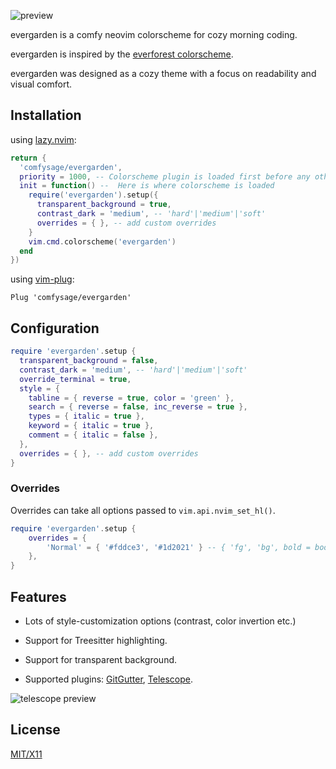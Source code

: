 ![preview](images/preview-rust__data.png)

evergarden is a comfy neovim colorscheme for cozy morning coding.

evergarden is inspired by the [everforest colorscheme](https://github.com/sainnhe/everforest).

evergarden was designed as a cozy theme with a focus on readability and visual comfort.

## Installation

using [lazy.nvim](https://github.com/folke/lazy.nvim):

```lua
return {
  'comfysage/evergarden',
  priority = 1000, -- Colorscheme plugin is loaded first before any other plugins
  init = function() --  Here is where colorscheme is loaded
    require('evergarden').setup({
      transparent_background = true,
      contrast_dark = 'medium', -- 'hard'|'medium'|'soft'
      overrides = { }, -- add custom overrides
    }
    vim.cmd.colorscheme('evergarden')
  end
})
```

using [vim-plug](https://github.com/junegunn/vim-plug):

```Vim
Plug 'comfysage/evergarden'
```

## Configuration

```lua
require 'evergarden'.setup {
  transparent_background = false,
  contrast_dark = 'medium', -- 'hard'|'medium'|'soft'
  override_terminal = true,
  style = {
    tabline = { reverse = true, color = 'green' },
    search = { reverse = false, inc_reverse = true },
    types = { italic = true },
    keyword = { italic = true },
    comment = { italic = false },
  },
  overrides = { }, -- add custom overrides
}
```

### Overrides

Overrides can take all options passed to `vim.api.nvim_set_hl()`.

```lua
require 'evergarden'.setup {
    overrides = {
        'Normal' = { '#fddce3', '#1d2021' } -- { 'fg', 'bg', bold = bool, italic = bool, ... }
    },
}
```

## Features

- Lots of style-customization options (contrast, color invertion etc.)
- Support for Treesitter highlighting.
- Support for transparent background.
- Supported plugins: [GitGutter][], [Telescope][].

  [gitgutter]: https://github.com/airblade/vim-gitgutter
  [telescope]: https://github.com/nvim-telescope/telescope

![telescope preview](images/preview-telescope__files.png)

## License

[MIT/X11](https://en.wikipedia.org/wiki/MIT_License)
